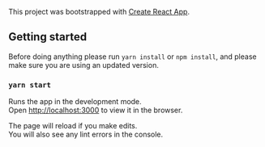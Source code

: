 This project was bootstrapped with [Create React App](https://github.com/facebook/create-react-app).

## Getting started

Before doing anything please run `yarn install` or `npm install`, and please make sure you are using an updated version.

### `yarn start`

Runs the app in the development mode.<br />
Open [http://localhost:3000](http://localhost:3000) to view it in the browser.

The page will reload if you make edits.<br />
You will also see any lint errors in the console.
